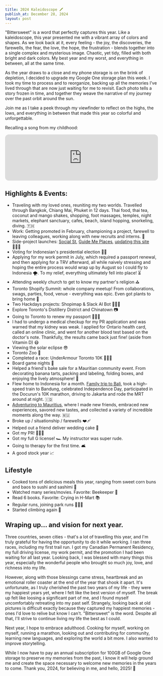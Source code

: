 ```yaml
---
title: 2024 Kaleidoscope 🖍️
publish_at: December 28, 2024
layout: post
---
```


"Bittersweet" is a word that perfectly captures this year. Like a kaleidoscope, this year presented me with a vibrant array of colors and shapes. As we look back at it, every feeling - the joy, the discoveries, the farewells, the fear, the love, the hope, the frustration - blends together into a single complex and mysterious image. Chaotic, yet tidy, filled with both bright and dark colors. My best year and my worst, and everything in between, all at the same time.

As the year draws to a close and my phone storage is on the brink of depletion, I decided to upgrade my Google One storage plan this week. I took my time to process and to reorganize, backing up all the memories I've lived through that are now just waiting for me to revisit. Each photo tells a story frozen in time, and together they weave the narrative of my journey over the past orbit around the sun.

Join me as I take a peek through my viewfinder to reflect on the highs, the lows, and everything in between that made this year so colorful and unforgettable.

Recalling a song from my childhood:

<iframe style="border-radius:12px" src="https://open.spotify.com/embed/track/4QaEbHokZmrXFUQw5l0tCW?utm_source=generator&theme=0" width="100%" height="152" frameBorder="0" allowfullscreen="" allow="autoplay; clipboard-write; encrypted-media; fullscreen; picture-in-picture" loading="lazy"></iframe>

## Highlights & Events:

- Traveling with my loved ones, reuniting my two worlds. Travelled through Bangkok, Chiang Mai, Phuket in 12 days. Thai food, thai tea, coconut and mango shakes, shopping, foot massages, temples, night markets, elephant sanctuary, cafes, beach, island hopping, snorkeling, diving. 🇹🇭
- Work: Getting promoted in February, championing a project, farewell to leaving colleagues, working along with new recruits and interns. 👔
- Side-project launches: [Social St](/works/social_st), [Guide Me Places](/works/guide_me_places), [updating this site](updating-this-site) 👨🏻‍💻
- Voting for Indonesian's presidential election 👨‍⚖️
- Applying for my work permit in July, which required a passport renewal, and then applying for a TRV afterward, all while naively stressing and hoping the entire process would wrap up by August so I could fly to Indonesia 🌪️. To my relief, everything ultimately fell into place! ⏳
- Attending weekly church to get to know my partner's religion ⛪️
- Toronto Shopify Summit: whole company meetup! From collaborations, swags, parties, food, venue - everything was epic. Even got plants to bring home 🌱
- Two Hackdays projects: Shopimap & Slack AI Bot 👨🏻‍💻
- Explore Toronto's Distillery District and Chinatown 📷
- Going to Toronto to renew my passport 📃🇮🇩
- I had to undergo a medical checkup for my PR application and was warned that my kidney was weak. I applied for Ontario health card, called an online clinic, and went for another blood test based on the doctor's note. Thankfully, the results came back just fine! (aside from Vitamin D) 😷
- Viewing the solar eclipse 😎
- Toronto Zoo 🦥
- Completed a race: UnderArmour Toronto 10K 🏃🏻‍♂️
- Board game nights 🎲
- Helped a friend's bake sale for a Mauritian community event. From decorating banana tarts, packing and labeling, folding boxes, and enjoying the lively atmosphere! 🧁
- Flew home to Indonesia for a month. [Family trip to Bali](a-bali-escape), took a high-speed train to Bandung, celebrated Independence Day, participated in the Docurun's 10K marathon, driving to Jakarta and rode the MRT around at night. 🇮🇩
- [Adventuring to Mauritius](adventures-in-mauritius), where I made new friends, embraced new experiences, savored new tastes, and collected a variety of incredible moments along the way. 🇲🇺
- Broke up / situationship / farewells ❤️‍🩹
- Helped out a friend deliver wedding cake 🎂
- Got my PR! 📃🇨🇦
- Got my full G license! 🏎️ My instructor was super rude.
- Going to therapy for the first time. 🛋️
- A good stock year 📈

## Lifestyle

- Cooked tons of delicious meals this year, ranging from sweet corn buns and baos to sushi and sashimi 🍚
- Watched many series/movies. Favorite: Beekeeper 🍿
- Read 6 books. Favorite: Crying in H-Mart 📚
- Regular runs, joining park runs 🏃🏻‍♂️
- Started climbing again 🧗

## Wraping up... and vision for next year.

Three countries, seven cities - that's a lot of travelling this year, and I'm truly grateful for having the opportunity to do it while working. I ran three races, including my first trail run. I got my Canadian Permanent Residency, my full driving license, my work permit, and the promotion I had been waiting for all last year. Looking back, I was blessed with many things this year, especially the wonderful people who brought so much joy, love, and richness into my life.

However, along with those blessings came stress, heartbreak and an emotional roller coaster at the end of the year that shook it apart. It's unfortunate, as I truly cherished the past two years of my life - they were my happiest years yet, where I felt like the best version of myself. The break up felt like loosing a significant part of me, and I found myself uncomfortably retreating into my past self. Strangely, looking back at old pictures is difficult exactly because they captured my happiest memories - ones I'd love to relive but know I can't. "Bittersweet" is the word. Despite all that, I'll strive to continue living my life the best as I could.

Next year, I hope to embrace adulthood. Cooking for myself, working on myself, running a marathon, looking out and contributing for community, learning new languages, and exploring the world a bit more. I also wanted to improve storytelling.

While I now have to pay an annual subscription for 100GB of Google One storage to preserve my memories from the past, I know it will help ground me and create the space necessary to welcome new memories in the years to come. Thank you, 2024, for believing in me, and hello, 2025! 👋
